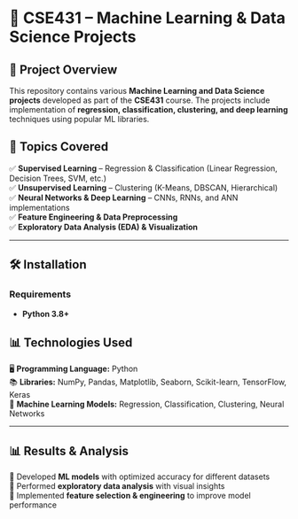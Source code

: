 # 📌 CSE431 – Machine Learning & Data Science Projects  

## 📝 Project Overview  
This repository contains various **Machine Learning and Data Science projects** developed as part of the **CSE431** course. The projects include implementation of **regression, classification, clustering, and deep learning** techniques using popular ML libraries.  

## 🔹 Topics Covered  
✅ **Supervised Learning** – Regression & Classification (Linear Regression, Decision Trees, SVM, etc.)  
✅ **Unsupervised Learning** – Clustering (K-Means, DBSCAN, Hierarchical)  
✅ **Neural Networks & Deep Learning** – CNNs, RNNs, and ANN implementations  
✅ **Feature Engineering & Data Preprocessing**  
✅ **Exploratory Data Analysis (EDA) & Visualization**  

---

## 🛠 Installation  
### **Requirements**  
- **Python 3.8+**
  
## 📊 Technologies Used  
🖥 **Programming Language:** Python  
📚 **Libraries:** NumPy, Pandas, Matplotlib, Seaborn, Scikit-learn, TensorFlow, Keras  
🧠 **Machine Learning Models:** Regression, Classification, Clustering, Neural Networks  

---

## 📊 Results & Analysis  
📌 Developed **ML models** with optimized accuracy for different datasets  
📌 Performed **exploratory data analysis** with visual insights  
📌 Implemented **feature selection & engineering** to improve model performance  

